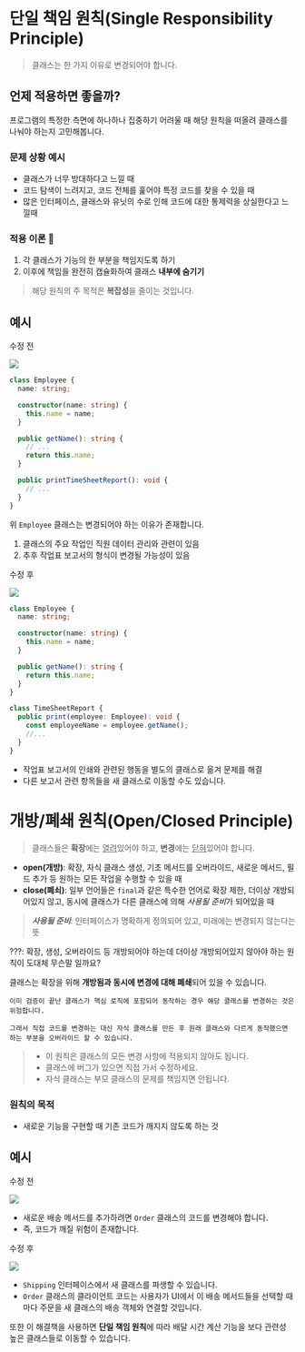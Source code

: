 # 단일 책임 원칙(Single Responsibility Principle)

> 클래스는 한 가지 이유로 변경되어야 합니다.

## 언제 적용하면 좋을까?

프로그램의 특정한 측면에 하나하나 집중하기 어려울 때 해당 원칙을 떠올려 클래스를 나눠야 하는지 고민해봅니다.

### 문제 상황 예시

- 클래스가 너무 방대하다고 느낄 때
- 코드 탐색이 느려지고, 코드 전체를 훑어야 특정 코드를 찾을 수 있을 때
- 많은 인터페이스, 클래스와 유닛의 수로 인해 코드에 대한 통제력을 상실한다고 느낄때

### 적용 이론 💫

1. 각 클래스가 기능의 한 부분을 책임지도록 하기
2. 이후에 책임을 완전히 캡슐화하여 클래스 **내부에 숨기기**

> 해당 원칙의 주 목적은 **복잡성**을 줄이는 것입니다.

## 예시

수정 전

![](https://velog.velcdn.com/images/gazagaza/post/82d915f6-239d-47fa-90df-ba843f0702e0/image.png)

```typescript
class Employee {
  name: string;

  constructor(name: string) {
    this.name = name;
  }

  public getName(): string {
    // ...
    return this.name;
  }

  public printTimeSheetReport(): void {
    // ...
  }
}
```

위 `Employee` 클래스는 변경되어야 하는 이유가 존재합니다.

1. 클래스의 주요 작업인 직원 데이터 관리와 관련이 있음
2. 추후 작업표 보고서의 형식이 변경될 가능성이 있음

수정 후

![](https://velog.velcdn.com/images/gazagaza/post/f3112d75-2538-47be-afc1-ac8c0905d41c/image.png)

```typescript
class Employee {
  name: string;

  constructor(name: string) {
    this.name = name;
  }

  public getName(): string {
    return this.name;
  }
}

class TimeSheetReport {
  public print(employee: Employee): void {
    const employeeName = employee.getName();
    //...
  }
}
```

- 작업표 보고서의 인쇄와 관련된 행동을 별도의 클래스로 옮겨 문제를 해결
- 다른 보고서 관련 항목들을 새 클래스로 이동할 수도 있습니다.

# 개방/폐쇄 원칙(Open/Closed Principle)

> 클래스들은 **확장**에는 <U>열려</U>있어야 하고, **변경**에는 <U>닫혀</U>있어야 합니다.

- **open(개방)**: 확장, 자식 클래스 생성, 기초 메서드를 오버라이드, 새로운 메서드, 필드 추가 등 원하는 모든 작업을 수행할 수 있을 때
- **close(폐쇠)**: 일부 언어들은 `final`과 같은 특수한 언어로 확장 제한, 더이상 개방되어있지 않고, 동시에 클래스가 다른 클래스에 의해 *사용될 준비*가 되어있을 때

> **_사용될 준비_**: 인터페이스가 명확하게 정의되어 있고, 미래에는 변경되지 않는다는 뜻

???: 확장, 생성, 오버라이드 등 개방되어야 하는데 더이상 개방되어있지 않아야 하는 원칙이 도대체 무슨말 일까요?

클래스는 확장을 위해 **개방됨과 동시에 변경에 대해 폐쇄**되어 있을 수 있습니다.

```
이미 검증이 끝난 클래스가 핵심 로직에 포함되어 동작하는 경우 해당 클래스를 변경하는 것은 위험합니다.

그래서 직접 코드를 변경하는 대신 자식 클래스를 만든 후 원래 클래스와 다르게 동작했으면 하는 부분을 오버라이드 할 수 있습니다.
```

> - 이 원칙은 클래스의 모든 변경 사항에 적용되지 않아도 됩니다.
> - 클래스에 버그가 있으면 직접 가서 수정하세요.
> - 자식 클래스는 부모 클래스의 문제를 책임지면 안됩니다.

### 원칙의 목적

- 새로운 기능을 구현할 때 기존 코드가 깨지지 않도록 하는 것

## 예시

수정 전

![](https://velog.velcdn.com/images/gazagaza/post/fbd1582d-c87d-4ee3-a433-214c3db656be/image.png)

- 새로운 배송 메서드를 추가하려면 `Order` 클래스의 코드를 변경해야 합니다.
- 즉, 코드가 깨질 위험이 존재합니다.

수정 후

![](https://velog.velcdn.com/images/gazagaza/post/02da474f-a25e-4fd2-9fbb-b9dbd9121c5d/image.png)

- `Shipping` 인터페이스에서 새 클래스를 파생할 수 있습니다.
- `Order` 클래스의 클라이언트 코드는 사용자가 UI에서 이 배송 메서드들을 선택할 때마다 주문을 새 클래스의 배송 객체와 연결할 것입니다.

또한 이 해결책을 사용하면 **단일 책임 원칙**에 따라 배달 시간 계산 기능을 보다 관련성 높은 클래스들로 이동할 수 있습니다.
